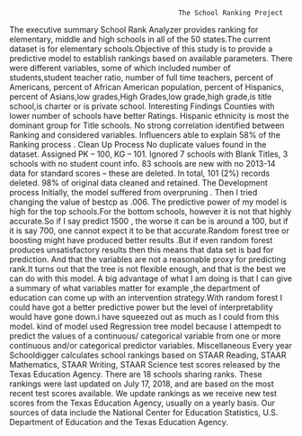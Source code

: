                                               The School Ranking Project
The executive summary 
School Rank Analyzer provides ranking for elementary, middle and high schools in all of the 50 states.The current dataset is for elementary schools.Objective of this study is to provide a predictive model to establish rankings based on available parameters. There were different variables, some of which included number of students,student teacher ratio, number of full time teachers, percent of Americans, percent of African American population, percent of Hispanics, percent of Asians,low grades,High Grades,low grade,high grade,is title school,is charter or is private school. 
Interesting Findings
Counties with lower number of schools have better Ratings. Hispanic ethnicity is most the dominant group for Title schools. No strong correlation identified between Ranking and considered variables. Influencers able to explain 58% of the Ranking process .
Clean Up Process
No duplicate values found in the dataset.
Assigned PK – 100, KG – 101.
Ignored 7 schools with Blank Titles, 3 schools with no student count info.
83 schools are new with no 2013-14 data for standard scores – these are deleted.
In total, 101 (2%) records deleted.
98% of original data cleaned and retained.
The Development process
Initially, the model suffered from overpruning . Then I tried changing the value of bestcp as .006.
 The predictive power of my model is high for the top schools.For the bottom schools, however it is not that highly accurate.So if I say predict 1500 , the worse it  can be is around  a 100, but if it is say 700, one cannot expect it to be that accurate.Random forest tree or boosting might have produced better results .But if even random forest produces unsatisfactory results then this means that data set is bad for prediction. And that the variables are not a reasonable proxy for predicting rank.It turns out that the tree is not flexible enough, and that is the best we can do with this model. A big advantage of what I am doing is that I can give a summary of what variables matter for example ,the department of education can come up with an intervention strategy.With random forest I could have got a better predictive power but the level of interpretability would have gone down.i  have squeezed out as much as I could from this model.
kind of model used
Regression tree model because I attempedt to predict the values of a continuous/ categorical variable from one or more continuous and/or categorical predictor variables.
Miscellaneous
Every year Schooldigger calculates school rankings based on STAAR Reading, STAAR Mathematics, STAAR Writing, STAAR Science test scores released by the Texas Education Agency. There are 18 schools sharing ranks.
These rankings were last updated on July 17, 2018, and are based on the most recent test scores available. We update rankings as we receive new test scores from the Texas Education Agency, usually on a yearly basis.
Our sources of data include the National Center for Education Statistics, U.S. Department of Education and the Texas Education Agency.



